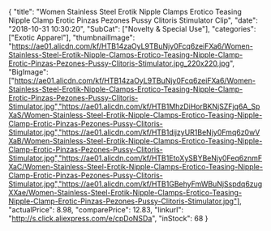 {
	"title": "Women Stainless Steel Erotik Nipple Clamps Erotico Teasing Nipple Clamp Erotic Pinzas Pezones Pussy Clitoris Stimulator Clip",
	"date": "2018-10-31 10:30:20",
	"SubCat": ["Novelty & Special Use"],
	"categories": ["Exotic Apparel"],
	"thumbnailImage": "https://ae01.alicdn.com/kf/HTB14zaOyL9TBuNjy0Fcq6zeiFXa6/Women-Stainless-Steel-Erotik-Nipple-Clamps-Erotico-Teasing-Nipple-Clamp-Erotic-Pinzas-Pezones-Pussy-Clitoris-Stimulator.jpg_220x220.jpg",
	"BigImage": ["https://ae01.alicdn.com/kf/HTB14zaOyL9TBuNjy0Fcq6zeiFXa6/Women-Stainless-Steel-Erotik-Nipple-Clamps-Erotico-Teasing-Nipple-Clamp-Erotic-Pinzas-Pezones-Pussy-Clitoris-Stimulator.jpg","https://ae01.alicdn.com/kf/HTB1MhzDiHorBKNjSZFjq6A_SpXaS/Women-Stainless-Steel-Erotik-Nipple-Clamps-Erotico-Teasing-Nipple-Clamp-Erotic-Pinzas-Pezones-Pussy-Clitoris-Stimulator.jpg","https://ae01.alicdn.com/kf/HTB1dijzyUR1BeNjy0Fmq6z0wVXaB/Women-Stainless-Steel-Erotik-Nipple-Clamps-Erotico-Teasing-Nipple-Clamp-Erotic-Pinzas-Pezones-Pussy-Clitoris-Stimulator.jpg","https://ae01.alicdn.com/kf/HTB1EtoXySBYBeNjy0Feq6znmFXaC/Women-Stainless-Steel-Erotik-Nipple-Clamps-Erotico-Teasing-Nipple-Clamp-Erotic-Pinzas-Pezones-Pussy-Clitoris-Stimulator.jpg","https://ae01.alicdn.com/kf/HTB1GBehyFmWBuNjSspdq6zugXXae/Women-Stainless-Steel-Erotik-Nipple-Clamps-Erotico-Teasing-Nipple-Clamp-Erotic-Pinzas-Pezones-Pussy-Clitoris-Stimulator.jpg"],
	"actualPrice": 8.98,
	"comparePrice": 12.83,
	"linkurl": "http://s.click.aliexpress.com/e/cpDoNSDa",
	"inStock": 68
}
